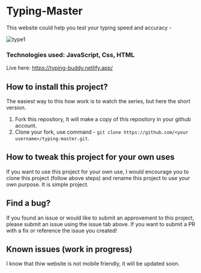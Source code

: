 # Typing-Master

This website could help you test your typing speed and accuracy - 

![type1](https://user-images.githubusercontent.com/78258094/199394189-beee2e3a-56b4-4455-9dab-f5d950f55b78.JPG)

### Technologies used: JavaScript, Css, HTML
Live here: https://typing-buddy.netlify.app/

## How to install this  project?

The easiest way to this how work is to watch the series, but here the short version.

1. Fork this repository, It will make a copy of this repository in your github account.
2. Clone your fork, use command - `git clone https://github.com/<your username>/typing-master.git`.


## How to tweak this project for your own uses

If you want to use this project for your own use, I would encourage you to clone this project (follow above steps) and rename this project to use your own purpose. It is simple project.

## Find a bug?

If you found an issue or would like to submit an approvement to this project, please submit an issue using the issue tab above. If you want to submit a PR with a fix or reference the issue you created!

## Known issues (work in progress)

I know that thiw website is not mobile friendly, it will be updated soon.
